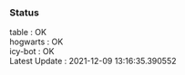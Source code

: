 ### Status


table : OK  
hogwarts : OK  
icy-bot : OK  
Latest Update : 2021-12-09 13:16:35.390552
